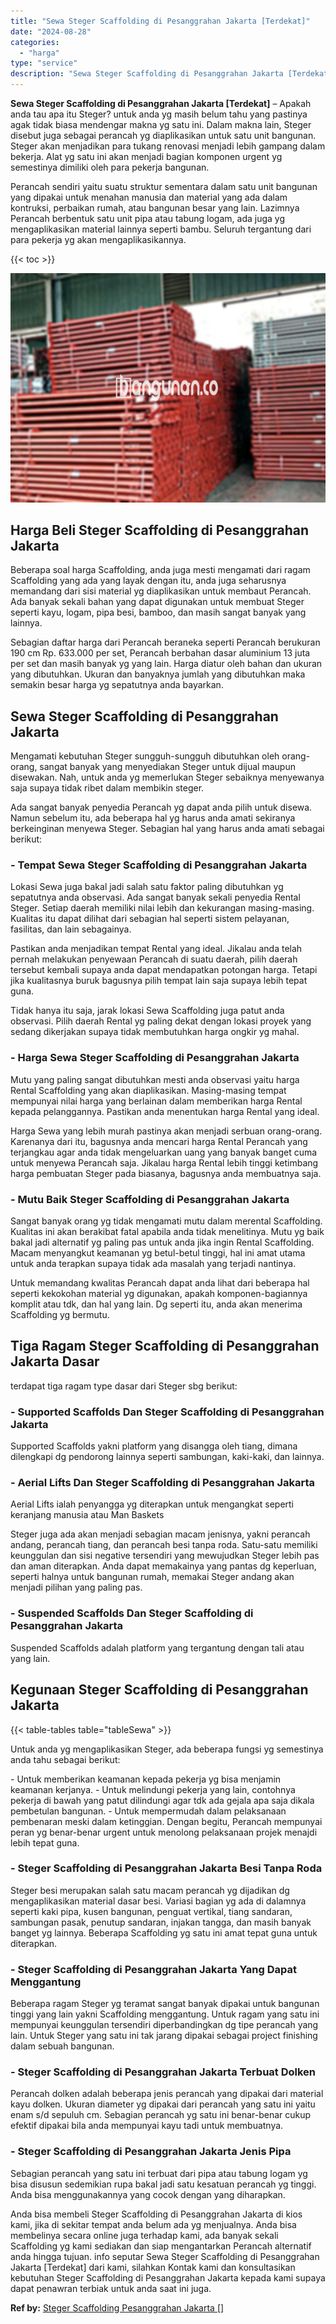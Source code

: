```yaml
---
title: "Sewa Steger Scaffolding di Pesanggrahan Jakarta [Terdekat]"
date: "2024-08-28"
categories: 
  - "harga"
type: "service"
description: "Sewa Steger Scaffolding di Pesanggrahan Jakarta [Terdekat]. Anda bisa membeli Steger Scaffolding di Pesanggrahan Jakarta di kios kami, jika di sekitar tempat..."
---
```


**Sewa Steger Scaffolding di Pesanggrahan Jakarta \[Terdekat\]** – Apakah anda tau apa itu Steger? untuk anda yg masih belum tahu yang pastinya agak tidak biasa mendengar makna yg satu ini. Dalam makna lain, Steger disebut juga sebagai perancah yg diaplikasikan untuk satu unit bangunan. Steger akan menjadikan para tukang renovasi menjadi lebih gampang dalam bekerja. Alat yg satu ini akan menjadi bagian komponen urgent yg semestinya dimiliki oleh para pekerja bangunan.

Perancah sendiri yaitu suatu struktur sementara dalam satu unit bangunan yang dipakai untuk menahan manusia dan material yang ada dalam kontruksi, perbaikan rumah, atau bangunan besar yang lain. Lazimnya Perancah berbentuk satu unit pipa atau tabung logam, ada juga yg mengaplikasikan material lainnya seperti bambu. Seluruh tergantung dari para pekerja yg akan mengaplikasikannya.

{{< toc >}}

![Sewa Steger Scaffolding di Pesanggrahan Jakarta [Terdekat]](/images/sewa-scaffolding-steger-02.png)

## Harga Beli Steger Scaffolding di Pesanggrahan Jakarta

Beberapa soal harga Scaffolding, anda juga mesti mengamati dari ragam Scaffolding yang ada yang layak dengan itu, anda juga seharusnya memandang dari sisi material yg diaplikasikan untuk membaut Perancah. Ada banyak sekali bahan yang dapat digunakan untuk membuat Steger seperti kayu, logam, pipa besi, bamboo, dan masih sangat banyak yang lainnya.

Sebagian daftar harga dari Perancah beraneka seperti Perancah berukuran 190 cm Rp. 633.000 per set, Perancah berbahan dasar aluminium 13 juta per set dan masih banyak yg yang lain. Harga diatur oleh bahan dan ukuran yang dibutuhkan. Ukuran dan banyaknya jumlah yang dibutuhkan maka semakin besar harga yg sepatutnya anda bayarkan.

## Sewa Steger Scaffolding di Pesanggrahan Jakarta

Mengamati kebutuhan Steger sungguh-sungguh dibutuhkan oleh orang-orang, sangat banyak yang menyediakan Steger untuk dijual maupun disewakan. Nah, untuk anda yg memerlukan Steger sebaiknya menyewanya saja supaya tidak ribet dalam membikin steger.

Ada sangat banyak penyedia Perancah yg dapat anda pilih untuk disewa. Namun sebelum itu, ada beberapa hal yg harus anda amati sekiranya berkeinginan menyewa Steger. Sebagian hal yang harus anda amati sebagai berikut:

### \- Tempat Sewa Steger Scaffolding di Pesanggrahan Jakarta

Lokasi Sewa juga bakal jadi salah satu faktor paling dibutuhkan yg sepatutnya anda observasi. Ada sangat banyak sekali penyedia Rental Steger. Setiap daerah memiliki nilai lebih dan kekurangan masing-masing. Kualitas itu dapat dilihat dari sebagian hal seperti sistem pelayanan, fasilitas, dan lain sebagainya.

Pastikan anda menjadikan tempat Rental yang ideal. Jikalau anda telah pernah melakukan penyewaan Perancah di suatu daerah, pilih daerah tersebut kembali supaya anda dapat mendapatkan potongan harga. Tetapi jika kualitasnya buruk bagusnya pilih tempat lain saja supaya lebih tepat guna.

Tidak hanya itu saja, jarak lokasi Sewa Scaffolding juga patut anda observasi. Pilih daerah Rental yg paling dekat dengan lokasi proyek yang sedang dikerjakan supaya tidak membutuhkan harga ongkir yg mahal.

### \- Harga Sewa Steger Scaffolding di Pesanggrahan Jakarta

Mutu yang paling sangat dibutuhkan mesti anda observasi yaitu harga Rental Scaffolding yang akan diaplikasikan. Masing-masing tempat mempunyai nilai harga yang berlainan dalam memberikan harga Rental kepada pelanggannya. Pastikan anda menentukan harga Rental yang ideal.

Harga Sewa yang lebih murah pastinya akan menjadi serbuan orang-orang. Karenanya dari itu, bagusnya anda mencari harga Rental Perancah yang terjangkau agar anda tidak mengeluarkan uang yang banyak banget cuma untuk menyewa Perancah saja. Jikalau harga Rental lebih tinggi ketimbang harga pembuatan Steger pada biasanya, bagusnya anda membuatnya saja.

### \- Mutu Baik Steger Scaffolding di Pesanggrahan Jakarta

Sangat banyak orang yg tidak mengamati mutu dalam merental Scaffolding. Kualitas ini akan berakibat fatal apabila anda tidak menelitinya. Mutu yg baik bakal jadi alternatif yg paling pas untuk anda jika ingin Rental Scaffolding. Macam menyangkut keamanan yg betul-betul tinggi, hal ini amat utama untuk anda terapkan supaya tidak ada masalah yang terjadi nantinya.

Untuk memandang kwalitas Perancah dapat anda lihat dari beberapa hal seperti kekokohan material yg digunakan, apakah komponen-bagiannya komplit atau tdk, dan hal yang lain. Dg seperti itu, anda akan menerima Scaffolding yg bermutu.

## Tiga Ragam Steger Scaffolding di Pesanggrahan Jakarta Dasar

terdapat tiga ragam type dasar dari Steger sbg berikut:

### \- Supported Scaffolds Dan Steger Scaffolding di Pesanggrahan Jakarta

Supported Scaffolds yakni platform yang disangga oleh tiang, dimana dilengkapi dg pendorong lainnya seperti sambungan, kaki-kaki, dan lainnya.

### \- Aerial Lifts Dan Steger Scaffolding di Pesanggrahan Jakarta

Aerial Lifts ialah penyangga yg diterapkan untuk mengangkat seperti keranjang manusia atau Man Baskets

Steger juga ada akan menjadi sebagian macam jenisnya, yakni perancah andang, perancah tiang, dan perancah besi tanpa roda. Satu-satu memiliki keunggulan dan sisi negative tersendiri yang mewujudkan Steger lebih pas dan aman diterapkan. Anda dapat memakainya yang pantas dg keperluan, seperti halnya untuk bangunan rumah, memakai Steger andang akan menjadi pilihan yang paling pas.

### \- Suspended Scaffolds Dan Steger Scaffolding di Pesanggrahan Jakarta

Suspended Scaffolds adalah platform yang tergantung dengan tali atau yang lain.

## Kegunaan Steger Scaffolding di Pesanggrahan Jakarta

{{< table-tables table="tableSewa" >}}

Untuk anda yg mengaplikasikan Steger, ada beberapa fungsi yg semestinya anda tahu sebagai berikut:

\- Untuk memberikan keamanan kepada pekerja yg bisa menjamin keamanan kerjanya. - Untuk melindungi pekerja yang lain, contohnya pekerja di bawah yang patut dilindungi agar tdk ada gejala apa saja dikala pembetulan bangunan. - Untuk mempermudah dalam pelaksanaan pembenaran meski dalam ketinggian. Dengan begitu, Perancah mempunyai peran yg benar-benar urgent untuk menolong pelaksanaan projek menajdi lebih tepat guna.

### \- Steger Scaffolding di Pesanggrahan Jakarta Besi Tanpa Roda

Steger besi merupakan salah satu macam perancah yg dijadikan dg mengaplikasikan material dasar besi. Variasi bagian yg ada di dalamnya seperti kaki pipa, kusen bangunan, penguat vertikal, tiang sandaran, sambungan pasak, penutup sandaran, injakan tangga, dan masih banyak banget yg lainnya. Beberapa Scaffolding yg satu ini amat tepat guna untuk diterapkan.

### \- Steger Scaffolding di Pesanggrahan Jakarta Yang Dapat Menggantung

Beberapa ragam Steger yg teramat sangat banyak dipakai untuk bangunan tinggi yang lain yakni Scaffolding menggantung. Untuk ragam yang satu ini mempunyai keunggulan tersendiri diperbandingkan dg tipe perancah yang lain. Untuk Steger yang satu ini tak jarang dipakai sebagai project finishing dalam sebuah bangunan.

### \- Steger Scaffolding di Pesanggrahan Jakarta Terbuat Dolken

Perancah dolken adalah beberapa jenis perancah yang dipakai dari material kayu dolken. Ukuran diameter yg dipakai dari perancah yang satu ini yaitu enam s/d sepuluh cm. Sebagian perancah yg satu ini benar-benar cukup efektif dipakai bila anda mempunyai kayu tadi untuk membuatnya.

### \- Steger Scaffolding di Pesanggrahan Jakarta Jenis Pipa

Sebagian perancah yang satu ini terbuat dari pipa atau tabung logam yg bisa disusun sedemikian rupa bakal jadi satu kesatuan perancah yg tinggi. Anda bisa menggunakannya yang cocok dengan yang diharapkan.

Anda bisa membeli Steger Scaffolding di Pesanggrahan Jakarta di kios kami, jika di sekitar tempat anda belum ada yg menjualnya. Anda bisa membelinya secara online juga terhadap kami, ada banyak sekali Scaffolding yg kami sediakan dan siap mengantarkan Perancah alternatif anda hingga tujuan. info seputar Sewa Steger Scaffolding di Pesanggrahan Jakarta \[Terdekat\] dari kami, silahkan Kontak kami dan konsultasikan kebutuhan Steger Scaffolding di Pesanggrahan Jakarta kepada kami supaya dapat penawran terbiak untuk anda saat ini juga.

**Ref by:** [Steger Scaffolding Pesanggrahan Jakarta []](https://id.wikipedia.org/wiki/Steger)
